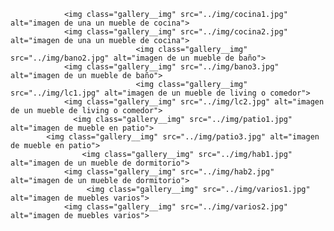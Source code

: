                 <img class="gallery__img" src="../img/cocina1.jpg" alt="imagen de una un mueble de cocina">
                <img class="gallery__img" src="../img/cocina2.jpg" alt="imagen de una un mueble de cocina">
                                <img class="gallery__img" src="../img/bano2.jpg" alt="imagen de un mueble de baño">
                <img class="gallery__img" src="../img/bano3.jpg" alt="imagen de un mueble de baño">
                                <img class="gallery__img" src="../img/lc1.jpg" alt="imagen de un mueble de living o comedor">
                <img class="gallery__img" src="../img/lc2.jpg" alt="imagen de un mueble de living o comedor">
                  <img class="gallery__img" src="../img/patio1.jpg" alt="imagen de mueble en patio">
            <img class="gallery__img" src="../img/patio3.jpg" alt="imagen de mueble en patio">
                    <img class="gallery__img" src="../img/hab1.jpg" alt="imagen de un mueble de dormitorio">
                <img class="gallery__img" src="../img/hab2.jpg" alt="imagen de un mueble de dormitorio">
                     <img class="gallery__img" src="../img/varios1.jpg" alt="imagen de muebles varios">
                <img class="gallery__img" src="../img/varios2.jpg" alt="imagen de muebles varios">
